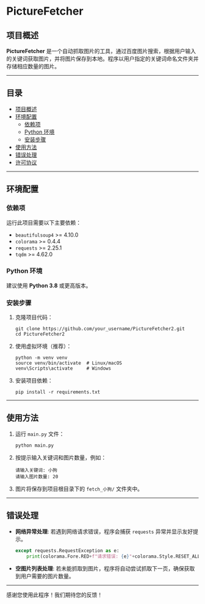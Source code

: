 # PictureFetcher

## 项目概述

**PictureFetcher** 是一个自动抓取图片的工具，通过百度图片搜索，根据用户输入的关键词获取图片，并将图片保存到本地。程序以用户指定的关键词命名文件夹并存储相应数量的图片。

---

## 目录

- [项目概述](#项目概述)
- [环境配置](#环境配置)
  - [依赖项](#依赖项)
  - [Python 环境](#python-环境)
  - [安装步骤](#安装步骤)
- [使用方法](#使用方法)
- [错误处理](#错误处理)
- [许可协议](#许可协议)

---

## 环境配置

### 依赖项

运行此项目需要以下主要依赖：

- `beautifulsoup4` >= 4.10.0
- `colorama` >= 0.4.4
- `requests` >= 2.25.1
- `tqdm` >= 4.62.0

### Python 环境

建议使用 **Python 3.8** 或更高版本。

### 安装步骤

1. 克隆项目代码：

    ```
    git clone https://github.com/your_username/PictureFetcher2.git
    cd PictureFetcher2
    ```

2. 使用虚拟环境（推荐）：

    ```
    python -m venv venv
    source venv/bin/activate  # Linux/macOS
    venv\Scripts\activate     # Windows
    ```

3. 安装项目依赖：

    ```
    pip install -r requirements.txt
    ```

---

## 使用方法

1. 运行 `main.py` 文件：

    ```
    python main.py
    ```

2. 按提示输入关键词和图片数量，例如：

    ```
    请输入关键词: 小狗
    请输入图片数量: 20
    ```

3. 图片将保存到项目根目录下的 `fetch_小狗/` 文件夹中。

---

## 错误处理

- **网络异常处理**: 若遇到网络请求错误，程序会捕获 `requests` 异常并显示友好提示。

    ```python
    except requests.RequestException as e:
        print(colorama.Fore.RED+f"请求错误: {e}"+colorama.Style.RESET_ALL)
    ```

- **空图片列表处理**: 若未能抓取到图片，程序将自动尝试抓取下一页，确保获取到用户需要的图片数量。

---

感谢您使用此程序！我们期待您的反馈！
